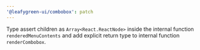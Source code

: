 ```yaml
---
'@leafygreen-ui/combobox': patch
---
```


Type assert children as `Array<React.ReactNode>` inside the internal function `renderedMenuContents` and add explicit return type to internal function `renderCombobox`.
